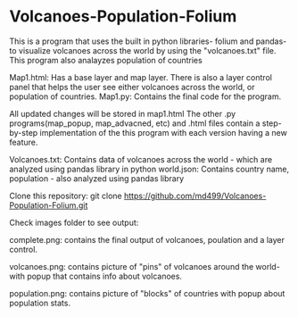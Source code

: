 # Volcanoes-Population-Folium

This is a program that uses the built in python libraries- folium and pandas- to visualize volcanoes across the world by using the "volcanoes.txt" file. This program also analayzes population of countries
 
Map1.html: Has a base layer and map layer. There is also a layer control panel that helps the user see either volcanoes across the world, or population of countries. 
Map1.py: Contains the final code for the program. 

All updated changes will be stored in map1.html
The other .py programs(map_popup, map_advacned, etc) and .html files contain a step-by-step implementation of the this program with each version having a new feature. 

Volcanoes.txt: Contains data of volcanoes across the world - which are analyzed using pandas library in python
world.json: Contains country name, population - also analyzed using pandas library






Clone this repository: git clone https://github.com/md499/Volcanoes-Population-Folium.git


Check images folder to see output: 

complete.png: contains the final output of volcanoes, poulation and a layer control. 

volcanoes.png: contains picture of "pins" of volcanoes around the world-with popup that contains info about volcanoes. 

population.png: contains picture of "blocks" of countries with popup about population stats.
